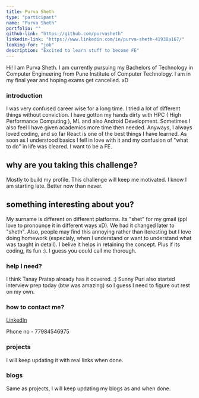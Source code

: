 ```yaml
---
title: Purva Sheth
type: "participant"
name: "Purva Sheth"
portfolio: ""
github-link: "https://github.com/purvasheth"
linkedin-link: "https://www.linkedin.com/in/purva-sheth-41938a167/"
looking-for: "job"
description: "Excited to learn stuff to become FE"
---
```


Hi! I am Purva Sheth. I am currently pursuing my Bachelors of Technology in Computer Engineering from Pune Institute of Computer Technology. I am in my final year and hoping exams get cancelled. xD

### introduction

I was very confused career wise for a long time. I tried a lot of different things without conviction. I have gotton my hands dirty with HPC ( High Performance Computing ), ML and also Android Development. Sometimes I also feel I have given academics more time then needed. Anyways, I always loved coding, and so far React is one of the best things I have learned. As soon as I understood basics I fell in love with it and my confusion of "what to do" in life was cleared. I want to be a FE.   

## why are you taking this challenge?

Mostly to build my profile. This challenge will keep me motivated. I know I am starting late. Better now than never.

## something interesting about you?

My surname is different on different platforms. Its "shet" for my gmail (ppl love to pronounce it in different ways xD). We had it changed later to "sheth". 
Also, people may find this annoying rather than iteresting but I love doing homework (especialy, when I understand or want to understand what was taught in detail). I belive it helps in retaining the concept. Plus if its coding, its fun :). I guess you could call me thorough.

### help I need?

I think Tanay Pratap already has it covered. :)
Sunny Puri also started interview prep today (btw was amazing) so I guess I need to figure out rest on my own.

### how to contact me?

[LinkedIn](https://www.linkedin.com/in/purva-sheth-41938a167)

Phone no - 77984546975

### projects

I will keep updating it with real links when done.


### blogs

Same as projects, I will keep updating my blogs as and when done.
